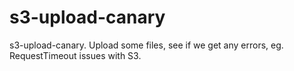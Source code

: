 # s3-upload-canary
s3-upload-canary. Upload some files, see if we get any errors, eg. RequestTimeout issues with S3.
